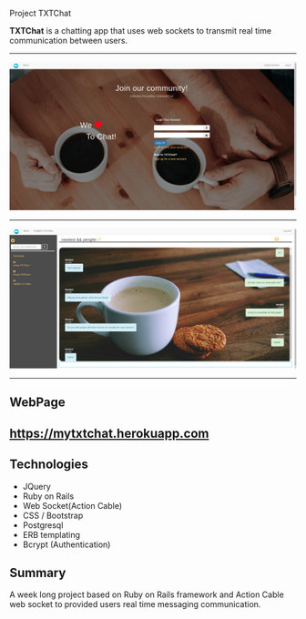Project TXTChat

**TXTChat** is a chatting app that uses web sockets to transmit real time communication between users.

-------------------------------------------------


![Alt text](public/HomePage.png)


-------------------------------------------------


![Alt text](public/Peng.png)


-------------------------------------------------

WebPage
-------------------------------------------------
https://mytxtchat.herokuapp.com
-------------------------------------------------

Technologies
-------------------------------------------------
* JQuery
* Ruby on Rails
* Web Socket(Action Cable)
* CSS / Bootstrap
* Postgresql
* ERB templating
* Bcrypt (Authentication)

Summary
-------------------------------------------------
A week long project based on Ruby on Rails framework and Action Cable web socket to provided users real time messaging communication.
